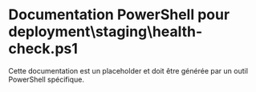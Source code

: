 # Documentation PowerShell pour deployment\staging\health-check.ps1

Cette documentation est un placeholder et doit être générée par un outil PowerShell spécifique.
